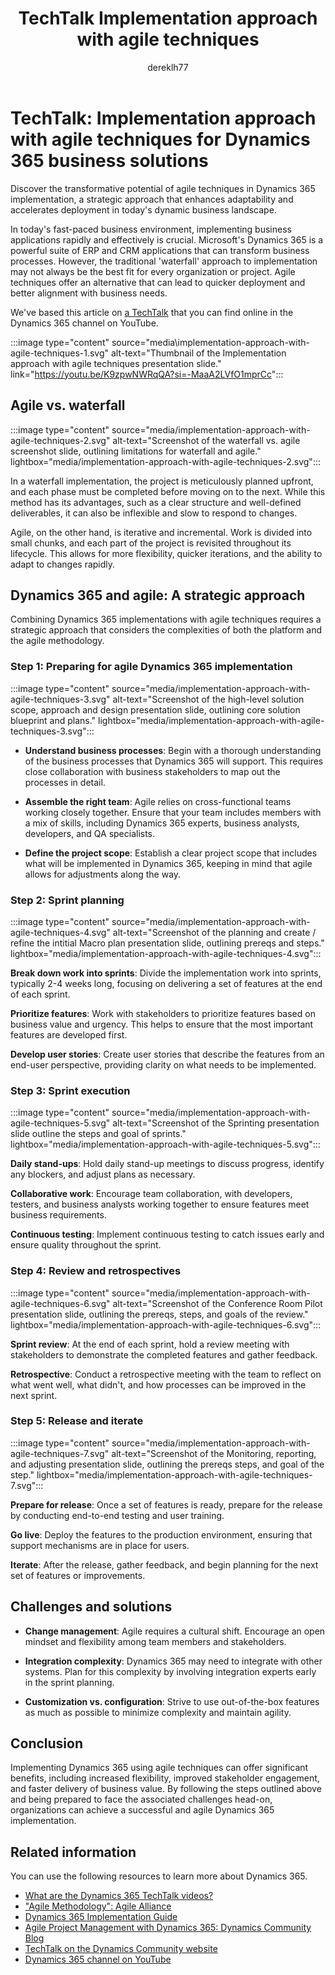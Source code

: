 ﻿---
title: TechTalk Implementation approach with agile techniques
description: Learn about the differences, strengths, and limitations of utilizing waterfall and agile solutions to your Dynamics 365 projects.
author: dereklh77
ms.author: edupont
ms.topic: conceptual
ms.date: 02/27/2024
ai-usage: ai-assisted
---

# TechTalk: Implementation approach with agile techniques for Dynamics 365 business solutions

Discover the transformative potential of agile techniques in Dynamics 365 implementation, a strategic approach that enhances adaptability and accelerates deployment in today's dynamic business landscape.

In today's fast-paced business environment, implementing business applications rapidly and effectively is crucial. Microsoft's Dynamics 365 is a powerful suite of ERP and CRM applications that can transform business processes. However, the traditional 'waterfall' approach to implementation may not always be the best fit for every organization or project. Agile techniques offer an alternative that can lead to quicker deployment and better alignment with business needs.

We've based this article on [a TechTalk](https://youtu.be/K9zpwNWRqQA?si=-MaaA2LVfO1mprCc) that you can find online in the Dynamics 365 channel on YouTube.

:::image type="content" source="media\implementation-approach-with-agile-techniques-1.svg" alt-text="Thumbnail of the Implementation approach with agile techniques presentation slide." link="https://youtu.be/K9zpwNWRqQA?si=-MaaA2LVfO1mprCc":::

## Agile vs. waterfall

:::image type="content" source="media/implementation-approach-with-agile-techniques-2.svg" alt-text="Screenshot of the waterfall vs. agile screenshot slide, outlining limitations for waterfall and agile." lightbox="media/implementation-approach-with-agile-techniques-2.svg":::

In a waterfall implementation, the project is meticulously planned upfront, and each phase must be completed before moving on to the next. While this method has its advantages, such as a clear structure and well-defined deliverables, it can also be inflexible and slow to respond to changes.

Agile, on the other hand, is iterative and incremental. Work is divided into small chunks, and each part of the project is revisited throughout its lifecycle. This allows for more flexibility, quicker iterations, and the ability to adapt to changes rapidly.

## Dynamics 365 and agile: A strategic approach

Combining Dynamics 365 implementations with agile techniques requires a strategic approach that considers the complexities of both the platform and the agile methodology.

### Step 1: Preparing for agile Dynamics 365 implementation

:::image type="content" source="media/implementation-approach-with-agile-techniques-3.svg" alt-text="Screenshot of the high-level solution scope, approach and design presentation slide, outlining core solution blueprint and plans." lightbox="media/implementation-approach-with-agile-techniques-3.svg":::

- **Understand business processes**: Begin with a thorough understanding of the business processes that Dynamics 365 will support. This requires close collaboration with business stakeholders to map out the processes in detail.

- **Assemble the right team**: Agile relies on cross-functional teams working closely together. Ensure that your team includes members with a mix of skills, including Dynamics 365 experts, business analysts, developers, and QA specialists.

- **Define the project scope**: Establish a clear project scope that includes what will be implemented in Dynamics 365, keeping in mind that agile allows for adjustments along the way.

### Step 2: Sprint planning

:::image type="content" source="media/implementation-approach-with-agile-techniques-4.svg" alt-text="Screenshot of the planning and create / refine the intitial Macro plan presentation slide, outlining prereqs and steps." lightbox="media/implementation-approach-with-agile-techniques-4.svg":::

**Break down work into sprints**: Divide the implementation work into sprints, typically 2-4 weeks long, focusing on delivering a set of features at the end of each sprint.

**Prioritize features**: Work with stakeholders to prioritize features based on business value and urgency. This helps to ensure that the most important features are developed first.

**Develop user stories**: Create user stories that describe the features from an end-user perspective, providing clarity on what needs to be implemented.

### Step 3: Sprint execution

:::image type="content" source="media/implementation-approach-with-agile-techniques-5.svg" alt-text="Screenshot of the Sprinting presentation slide outline the steps and goal of sprints." lightbox="media/implementation-approach-with-agile-techniques-5.svg":::

**Daily stand-ups**: Hold daily stand-up meetings to discuss progress, identify any blockers, and adjust plans as necessary.

**Collaborative work**: Encourage team collaboration, with developers, testers, and business analysts working together to ensure features meet business requirements.

**Continuous testing**: Implement continuous testing to catch issues early and ensure quality throughout the sprint.

### Step 4: Review and retrospectives

:::image type="content" source="media/implementation-approach-with-agile-techniques-6.svg" alt-text="Screenshot of the Conference Room Pilot presentation slide, outlining the prereqs, steps, and goals of the review." lightbox="media/implementation-approach-with-agile-techniques-6.svg":::

**Sprint review**: At the end of each sprint, hold a review meeting with stakeholders to demonstrate the completed features and gather feedback.

**Retrospective**: Conduct a retrospective meeting with the team to reflect on what went well, what didn't, and how processes can be improved in the next sprint.

### Step 5: Release and iterate

:::image type="content" source="media/implementation-approach-with-agile-techniques-7.svg" alt-text="Screenshot of the Monitoring, reporting, and adjusting presentation slide, outlining the prereqs steps, and goal of the step." lightbox="media/implementation-approach-with-agile-techniques-7.svg":::

**Prepare for release**: Once a set of features is ready, prepare for the release by conducting end-to-end testing and user training.

**Go live**: Deploy the features to the production environment, ensuring that support mechanisms are in place for users.

**Iterate**: After the release, gather feedback, and begin planning for the next set of features or improvements.

## Challenges and solutions

- **Change management**: Agile requires a cultural shift. Encourage an open mindset and flexibility among team members and stakeholders.

- **Integration complexity**: Dynamics 365 may need to integrate with other systems. Plan for this complexity by involving integration experts early in the sprint planning.

- **Customization vs. configuration**: Strive to use out-of-the-box features as much as possible to minimize complexity and maintain agility.

## Conclusion

Implementing Dynamics 365 using agile techniques can offer significant benefits, including increased flexibility, improved stakeholder engagement, and faster delivery of business value. By following the steps outlined above and being prepared to face the associated challenges head-on, organizations can achieve a successful and agile Dynamics 365 implementation.

## Related information

You can use the following resources to learn more about Dynamics 365.

- [What are the Dynamics 365 TechTalk videos?](../roles/techtalk-videos.md)
- ["Agile Methodology": Agile Alliance](https://www.agilealliance.org/agile101/)
- [Dynamics 365 Implementation Guide](/dynamics365/)
- [Agile Project Management with Dynamics 365: Dynamics Community Blog](https://community.dynamics.com/)
- [TechTalk on the Dynamics Community website](https://community.dynamics.com/videos/) 
- [Dynamics 365 channel on YouTube](https://www.youtube.com/channel/UC5QxCcXhFFixs1nfmOpJlvQ)  

